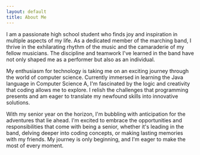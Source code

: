 ```yaml
---
layout: default
title: About Me
---
```


I am a passionate high school student who finds joy and inspiration in multiple aspects of my life. As a dedicated member of the marching band, I thrive in the exhilarating rhythm of the music and the camaraderie of my fellow musicians. The discipline and teamwork I've learned in the band have not only shaped me as a performer but also as an individual.

My enthusiasm for technology is taking me on an exciting journey through the world of computer science. Currently immersed in learning the Java language in Computer Science A, I'm fascinated by the logic and creativity that coding allows me to explore. I relish the challenges that programming presents and am eager to translate my newfound skills into innovative solutions.

With my senior year on the horizon, I'm bubbling with anticipation for the adventures that lie ahead. I'm excited to embrace the opportunities and responsibilities that come with being a senior, whether it's leading in the band, delving deeper into coding concepts, or making lasting memories with my friends. My journey is only beginning, and I'm eager to make the most of every moment.